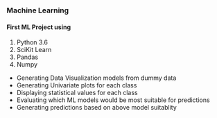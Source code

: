 
### Machine Learning 

#### First ML Project using 

1. Python 3.6
2. SciKit Learn
3. Pandas
4. Numpy

* Generating Data Visualization models from dummy data 
* Generating Univariate plots for each class 
* Displaying statistical values for each class 
* Evaluating which ML models would be most suitable for predictions
* Generating predictions based on above model suitablity


